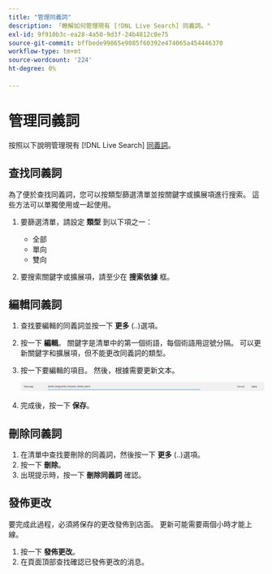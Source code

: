 ```yaml
---
title: "管理同義詞"
description: 「瞭解如何管理現有 [!DNL Live Search] 同義詞。"
exl-id: 9f910b3c-ea28-4a50-9d3f-24b4812c0e75
source-git-commit: bffbede99865e9085f60392e474065a454446370
workflow-type: tm+mt
source-wordcount: '224'
ht-degree: 0%

---
```


# 管理同義詞

按照以下說明管理現有 [!DNL Live Search] [同義詞](synonyms.md)。

## 查找同義詞

為了便於查找同義詞，您可以按類型篩選清單並按關鍵字或擴展項進行搜索。  這些方法可以單獨使用或一起使用。

1. 要篩選清單，請設定 **類型** 到以下項之一：

   * 全部
   * 單向
   * 雙向

1. 要搜索關鍵字或擴展項，請至少在 **搜索依據** 框。

## 編輯同義詞

1. 查找要編輯的同義詞並按一下 **更多** (..)選項。

1. 按一下 **編輯**。
關鍵字是清單中的第一個術語，每個術語用逗號分隔。 可以更新關鍵字和擴展項，但不能更改同義詞的類型。
1. 按一下要編輯的項目。 然後，根據需要更新文本。

   ![編輯雙向同義詞](assets/synonym-two-way-edit.png)

1. 完成後，按一下 **保存**。

## 刪除同義詞

1. 在清單中查找要刪除的同義詞，然後按一下 **更多** (..)選項。
1. 按一下 **刪除**。
1. 出現提示時，按一下 **刪除同義詞** 確認。

## 發佈更改

要完成此過程，必須將保存的更改發佈到店面。 更新可能需要兩個小時才能上線。

1. 按一下 **發佈更改**。
1. 在頁面頂部查找確認已發佈更改的消息。
